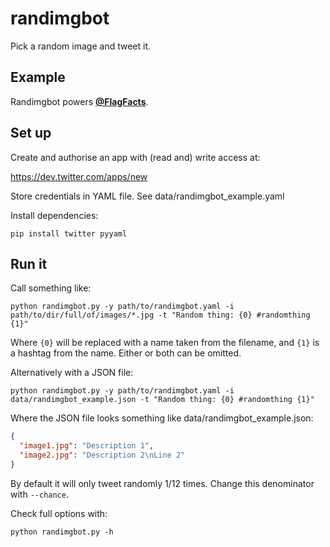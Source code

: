 randimgbot
==========

Pick a random image and tweet it.

Example
-------

Randimgbot powers **[@FlagFacts](https://twitter.com/FlagFacts)**.

Set up
------

Create and authorise an app with (read and) write access at:

https://dev.twitter.com/apps/new

Store credentials in YAML file. See data/randimgbot_example.yaml

Install dependencies:

    pip install twitter pyyaml

Run it
------

Call something like:

    python randimgbot.py -y path/to/randimgbot.yaml -i path/to/dir/full/of/images/*.jpg -t "Random thing: {0} #randomthing {1}"

Where `{0}` will be replaced with a name taken from the filename, and `{1}` is a hashtag from the name. Either or both can be omitted.

Alternatively with a JSON file:

    python randimgbot.py -y path/to/randimgbot.yaml -i data/randimgbot_example.json -t "Random thing: {0} #randomthing {1}"

Where the JSON file looks something like data/randimgbot_example.json:

```json
{
  "image1.jpg": "Description 1",
  "image2.jpg": "Description 2\nLine 2"
}
```

By default it will only tweet randomly 1/12 times. Change this denominator with `--chance`.

Check full options with:

    python randimgbot.py -h

